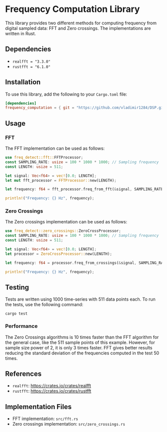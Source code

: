 # Frequency Computation Library

This library provides two different methods for computing frequency from digital sampled data: FFT and Zero crossings. The implementations are written in Rust.

## Dependencies

- `realfft = "3.3.0"`
- `rustfft = "6.1.0"`

## Installation

To use this library, add the following to your `Cargo.toml` file:

```toml
[dependencies]
frequency_computation = { git = "https://github.com/vladimir1284/DSP.git" }
```

## Usage

### FFT

The FFT implementation can be used as follows:

```rust
use freq_detect::fft::FFTProcessor;
const SAMPLING_RATE: usize = 100 * 1000 * 1000; // Sampling frequency
const LENGTH: usize = 511;

let signal: Vec<f64> = vec![0.0; LENGTH];
let mut fft_processor = FFTProcessor::new(LENGTH);

let frequency: f64 = fft_processor.freq_from_fft(&signal, SAMPLING_RATE);

println!("Frequency: {} Hz", frequency);
```

### Zero Crossings

The Zero crossings implementation can be used as follows:

```rust
use freq_detect::zero_crossings::ZeroCrossProcessor;
const SAMPLING_RATE: usize = 100 * 1000 * 1000; // Sampling frequency
const LENGTH: usize = 511;

let signal: Vec<f64> = vec![0.0; LENGTH];
let processor = ZeroCrossProcessor::new(LENGTH);

let frequency: f64 = processor.freq_from_crossings(&signal, SAMPLING_RATE);

println!("Frequency: {} Hz", frequency);
```

## Testing

Tests are written using 1000 time-series with 511 data points each. To run the tests, use the following command:

```shell
cargo test
```

### Performance
The Zero Crossings algorithms is 10 times faster than the FFT algorithm for the 
general case, like the 511 sample points of this example. However, for sample 
size power of 2, it is only 3 times faster. FFT gives better results reducing 
the standard deviation of the frequencies computed in the test 50 times.


## References

- `realfft`: https://crates.io/crates/realfft
- `rustfft`: https://crates.io/crates/rustfft

## Implementation Files

- FFT implementation: `src/fft.rs`
- Zero crossings implementation: `src/zero_crossings.rs`